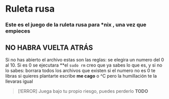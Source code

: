 # Ruleta rusa
 ### Este es el juego de la ruleta rusa para *nix , una vez que empieces
 ## **NO HABRA VUELTA ATRÁS**
 Si no has abierto el archivo estas son las reglas:
 se elegira un numero del 0 al 10. Si es 0 se ejecutara **el `sudo rm`
 creo que ya sabes lo que es, y si no lo sabes: borrara todos los archivos que existen
 si el numero no es 0 te libras
 si quieres plantarte escribe **me cago** o ^C pero la humillación te la llevaras igual 
> [!ERROR]
> Juega bajo tu propio riesgo, puedes perderlo **TODO**
